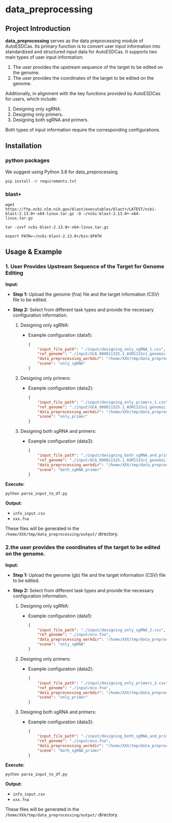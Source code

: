   
# data_preprocessing

## Project Introduction  

**data_preprocessing** serves as the data preprocessing module of AutoESDCas. Its primary function is to convert user input information into standardized and structured input data for AutoESDCas. It supports two main types of user input information:

1. The user provides the upstream sequence of the target to be edited on the genome.
2. The user provides the coordinates of the target to be edited on the genome.

Additionally, in alignment with the key functions provided by AutoESDCas for users, which include:

1. Designing only sgRNA.
2. Designing only primers.  
3. Designing both sgRNA and primers.

Both types of input information require the corresponding configurations.  

## Installation


### python packages
We suggest using Python 3.8 for data_preprocessing.

```shell
pip install -r requirements.txt

```

### blast+
```shell
wget https://ftp.ncbi.nlm.nih.gov/blast/executables/blast+/LATEST/ncbi-blast-2.13.0+-x64-linux.tar.gz -O ~/ncbi-blast-2.13.0+-x64-linux.tar.gz

tar -zxvf ncbi-blast-2.13.0+-x64-linux.tar.gz

export PATH=~/ncbi-blast-2.13.0+/bin:$PATH

```


## Usage & Example

### 1. User Provides Upstream Sequence of the Target for Genome Editing

**Input:**

- **Step 1:** Upload the genome (fna) file and the target information (CSV) file to be edited.

- **Step 2:** Select from different task types and provide the necessary configuration information.

   1. Designing only sgRNA:
      - Example configuration (data1):
        ```json
        {
            "input_file_path": "./input/designing_only_sgRNA_1.csv",
            "ref_genome": "./input/GCA_000011325.1_ASM1132v1_genomic.fna",
            "data_preprocessing_workdir": "/home/XXX/tmp/data_preprocessing/output/",
            "scene": "only_sgRNA"
        }
        ```

   2. Designing only primers:
      - Example configuration (data2):
        ```json
        {
            "input_file_path": "./input/designing_only_primers_1.csv",
            "ref_genome": "./input/GCA_000011325.1_ASM1132v1_genomic.fna",
            "data_preprocessing_workdir": "/home/XXX/tmp/data_preprocessing/output/",
            "scene": "only_primer"
        }
        ```

   3. Designing both sgRNA and primers:
      - Example configuration (data3):
        ```json
        {
            "input_file_path": "./input/designing_both_sgRNA_and_primers_1.csv",
            "ref_genome": "./input/GCA_000011325.1_ASM1132v1_genomic.fna",
            "data_preprocessing_workdir": "/home/XXX/tmp/data_preprocessing/output/",
            "scene": "both_sgRNA_primer"
        }
        ```

**Execute:**

```shell
python parse_input_to_df.py
```
**Output:**

- `info_input.csv` 
- `xxx.fna` 

These files will be generated in the `/home/XXX/tmp/data_preprocessing/output/` directory.


### 2.the user provides the coordinates of the target to be edited on the genome.


**Input:**

- **Step 1:** Upload the genome (gb) file and the target information (CSV) file to be edited.

- **Step 2:** Select from different task types and provide the necessary configuration information.

   1. Designing only sgRNA:
      - Example configuration (data1):
        ```json
        {
            "input_file_path": "./input/designing_only_sgRNA_2.csv",
            "ref_genome": "./input/eco.fna",
            "data_preprocessing_workdir": "/home/XXX/tmp/data_preprocessing/output/",
            "scene": "only_sgRNA"
        }
        ```

   2. Designing only primers:
      - Example configuration (data2):
        ```json
        {
            "input_file_path": "./input/designing_only_primers_2.csv",
            "ref_genome": "./input/eco.fna",
            "data_preprocessing_workdir": "/home/XXX/tmp/data_preprocessing/output/",
            "scene": "only_primer"
        }
        ```

   3. Designing both sgRNA and primers:
      - Example configuration (data3):
        ```json
        {
            "input_file_path": "./input/designing_both_sgRNA_and_primers_2.csv",
            "ref_genome": "./input/eco.fna",
            "data_preprocessing_workdir": "/home/XXX/tmp/data_preprocessing/output/",
            "scene": "both_sgRNA_primer"
        }
        ```

**Execute:**

```shell
python parse_input_to_df.py
```
**Output:**

- `info_input.csv` 
- `xxx.fna` 

These files will be generated in the `/home/XXX/tmp/data_preprocessing/output/` directory.









